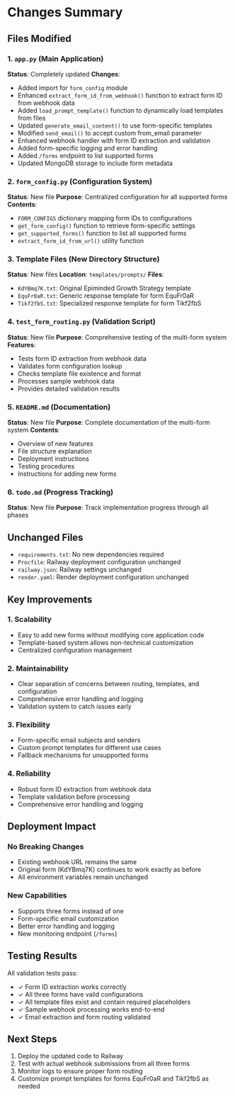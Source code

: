# Changes Summary

## Files Modified

### 1. `app.py` (Main Application)
**Status**: Completely updated
**Changes**:
- Added import for `form_config` module
- Enhanced `extract_form_id_from_webhook()` function to extract form ID from webhook data
- Added `load_prompt_template()` function to dynamically load templates from files
- Updated `generate_email_content()` to use form-specific templates
- Modified `send_email()` to accept custom from_email parameter
- Enhanced webhook handler with form ID extraction and validation
- Added form-specific logging and error handling
- Added `/forms` endpoint to list supported forms
- Updated MongoDB storage to include form metadata

### 2. `form_config.py` (Configuration System)
**Status**: New file
**Purpose**: Centralized configuration for all supported forms
**Contents**:
- `FORM_CONFIGS` dictionary mapping form IDs to configurations
- `get_form_config()` function to retrieve form-specific settings
- `get_supported_forms()` function to list all supported forms
- `extract_form_id_from_url()` utility function

### 3. Template Files (New Directory Structure)
**Status**: New files
**Location**: `templates/prompts/`
**Files**:
- `KdYBmq7K.txt`: Original Epiminded Growth Strategy template
- `EquFr0aR.txt`: Generic response template for form EquFr0aR
- `Tikf2fbS.txt`: Specialized response template for form Tikf2fbS

### 4. `test_form_routing.py` (Validation Script)
**Status**: New file
**Purpose**: Comprehensive testing of the multi-form system
**Features**:
- Tests form ID extraction from webhook data
- Validates form configuration lookup
- Checks template file existence and format
- Processes sample webhook data
- Provides detailed validation results

### 5. `README.md` (Documentation)
**Status**: New file
**Purpose**: Complete documentation of the multi-form system
**Contents**:
- Overview of new features
- File structure explanation
- Deployment instructions
- Testing procedures
- Instructions for adding new forms

### 6. `todo.md` (Progress Tracking)
**Status**: New file
**Purpose**: Track implementation progress through all phases

## Unchanged Files

- `requirements.txt`: No new dependencies required
- `Procfile`: Railway deployment configuration unchanged
- `railway.json`: Railway settings unchanged
- `render.yaml`: Render deployment configuration unchanged

## Key Improvements

### 1. Scalability
- Easy to add new forms without modifying core application code
- Template-based system allows non-technical customization
- Centralized configuration management

### 2. Maintainability
- Clear separation of concerns between routing, templates, and configuration
- Comprehensive error handling and logging
- Validation system to catch issues early

### 3. Flexibility
- Form-specific email subjects and senders
- Custom prompt templates for different use cases
- Fallback mechanisms for unsupported forms

### 4. Reliability
- Robust form ID extraction from webhook data
- Template validation before processing
- Comprehensive error handling and logging

## Deployment Impact

### No Breaking Changes
- Existing webhook URL remains the same
- Original form (KdYBmq7K) continues to work exactly as before
- All environment variables remain unchanged

### New Capabilities
- Supports three forms instead of one
- Form-specific email customization
- Better error handling and logging
- New monitoring endpoint (`/forms`)

## Testing Results

All validation tests pass:
- ✓ Form ID extraction works correctly
- ✓ All three forms have valid configurations
- ✓ All template files exist and contain required placeholders
- ✓ Sample webhook processing works end-to-end
- ✓ Email extraction and form routing validated

## Next Steps

1. Deploy the updated code to Railway
2. Test with actual webhook submissions from all three forms
3. Monitor logs to ensure proper form routing
4. Customize prompt templates for forms EquFr0aR and Tikf2fbS as needed

